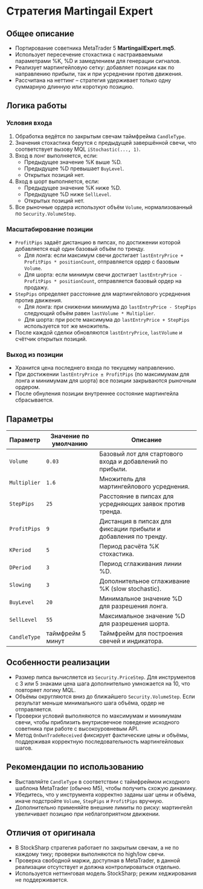 # Стратегия Martingail Expert

## Общее описание
- Портирование советника MetaTrader 5 **MartingailExpert.mq5**.
- Использует пересечение стохастика с настраиваемыми параметрами %K, %D и замедлением для генерации сигналов.
- Реализует мартингейловую сетку: добавляет позиции как по направлению прибыли, так и при усреднении против движения.
- Рассчитана на неттинг – стратегия удерживает только одну суммарную длинную или короткую позицию.

## Логика работы
### Условия входа
1. Обработка ведётся по закрытым свечам таймфрейма `CandleType`.
2. Значения стохастика берутся с предыдущей завершённой свечи, что соответствует вызову MQL `iStochastic(..., 1)`.
3. Вход в лонг выполняется, если:
   - Предыдущее значение %K выше %D.
   - Предыдущее %D превышает `BuyLevel`.
   - Открытых позиций нет.
4. Вход в шорт выполняется, если:
   - Предыдущее значение %K ниже %D.
   - Предыдущее %D ниже `SellLevel`.
   - Открытых позиций нет.
5. Все рыночные ордера используют объём `Volume`, нормализованный по `Security.VolumeStep`.

### Масштабирование позиции
- `ProfitPips` задаёт дистанцию в пипсах, по достижении которой добавляется ещё один базовый объём по тренду.
  - Для лонга: если максимум свечи достигает `lastEntryPrice + ProfitPips * positionCount`, отправляется ордер с базовым `Volume`.
  - Для шорта: если минимум свечи достигает `lastEntryPrice - ProfitPips * positionCount`, отправляется базовый ордер на продажу.
- `StepPips` определяет расстояние для мартингейлового усреднения против движения.
  - Для лонга: при снижении минимума до `lastEntryPrice - StepPips` следующий объём равен `lastVolume * Multiplier`.
  - Для шорта: при росте максимума до `lastEntryPrice + StepPips` используется тот же множитель.
- После каждой сделки обновляются `lastEntryPrice`, `lastVolume` и счётчик открытых позиций.

### Выход из позиции
- Хранится цена последнего входа по текущему направлению.
- При достижении `lastEntryPrice ± ProfitPips` (по максимумам для лонга и минимумам для шорта) все позиции закрываются рыночным ордером.
- После обнуления позиции внутреннее состояние мартингейла сбрасывается.

## Параметры
| Параметр | Значение по умолчанию | Описание |
| --- | --- | --- |
| `Volume` | `0.03` | Базовый лот для стартового входа и добавлений по прибыли. |
| `Multiplier` | `1.6` | Множитель для мартингейлового усреднения. |
| `StepPips` | `25` | Расстояние в пипсах для усредняющих заявок против тренда. |
| `ProfitPips` | `9` | Дистанция в пипсах для фиксации прибыли и добавления по тренду. |
| `KPeriod` | `5` | Период расчёта %K стохастика. |
| `DPeriod` | `3` | Период сглаживания линии %D. |
| `Slowing` | `3` | Дополнительное сглаживание %K (slow stochastic). |
| `BuyLevel` | `20` | Минимальное значение %D для разрешения лонга. |
| `SellLevel` | `55` | Максимальное значение %D для разрешения шорта. |
| `CandleType` | таймфрейм 5 минут | Таймфрейм для построения свечей и индикатора. |

## Особенности реализации
- Размер пипса вычисляется из `Security.PriceStep`. Для инструментов с 3 или 5 знаками цена шага дополнительно умножается на 10, что повторяет логику MQL.
- Объёмы округляются вниз до ближайшего `Security.VolumeStep`. Если результат меньше минимального шага объёма, ордер не отправляется.
- Проверки условий выполняются по максимумам и минимумам свечи, чтобы приблизить внутрисвечное поведение исходного советника при работе с высокоуровневым API.
- Метод `OnOwnTradeReceived` фиксирует фактические цены и объёмы, поддерживая корректную последовательность мартингейловых шагов.

## Рекомендации по использованию
- Выставляйте `CandleType` в соответствии с таймфреймом исходного шаблона MetaTrader (обычно M5), чтобы получить схожую динамику.
- Убедитесь, что у инструмента корректно заданы шаг цены и объёма, иначе подстройте `Volume`, `StepPips` и `ProfitPips` вручную.
- Дополнительно применяйте внешние лимиты по риску: мартингейл увеличивает позицию при неблагоприятном движении.

## Отличия от оригинала
- В StockSharp стратегия работает по закрытым свечам, а не по каждому тику; проверки выполняются по high/low свечи.
- Проверка свободной маржи, доступная в MetaTrader, в данной реализации отсутствует и должна контролироваться отдельно.
- Используется неттинговая модель StockSharp; режим хеджирования не поддерживается.
